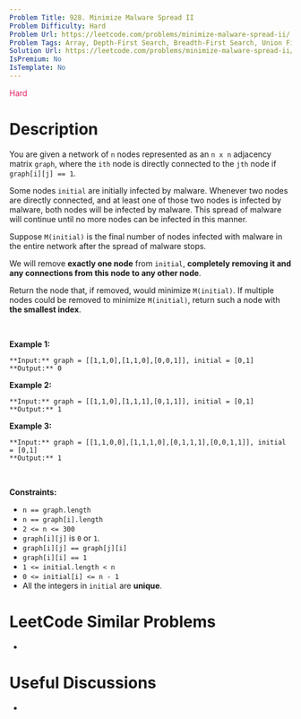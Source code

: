 ```yaml
---
Problem Title: 928. Minimize Malware Spread II
Problem Difficulty: Hard
Problem Url: https://leetcode.com/problems/minimize-malware-spread-ii/
Problem Tags: Array, Depth-First Search, Breadth-First Search, Union Find, Matrix
Solution Url: https://leetcode.com/problems/minimize-malware-spread-ii/solution/
IsPremium: No
IsTemplate: No
---
```


<span style="color: rgb(233, 30, 99);">Hard</span>

# Description

You are given a network of `n` nodes represented as an `n x n` adjacency matrix `graph`, where the `ith` node is directly connected to the `jth` node if `graph[i][j] == 1`.


Some nodes `initial` are initially infected by malware. Whenever two nodes are directly connected, and at least one of those two nodes is infected by malware, both nodes will be infected by malware. This spread of malware will continue until no more nodes can be infected in this manner.


Suppose `M(initial)` is the final number of nodes infected with malware in the entire network after the spread of malware stops.


We will remove **exactly one node** from `initial`, **completely removing it and any connections from this node to any other node**.


Return the node that, if removed, would minimize `M(initial)`. If multiple nodes could be removed to minimize `M(initial)`, return such a node with **the smallest index**.


 


**Example 1:**



```
**Input:** graph = [[1,1,0],[1,1,0],[0,0,1]], initial = [0,1]
**Output:** 0

```
**Example 2:**



```
**Input:** graph = [[1,1,0],[1,1,1],[0,1,1]], initial = [0,1]
**Output:** 1

```
**Example 3:**



```
**Input:** graph = [[1,1,0,0],[1,1,1,0],[0,1,1,1],[0,0,1,1]], initial = [0,1]
**Output:** 1

```

 


**Constraints:**


* `n == graph.length`
* `n == graph[i].length`
* `2 <= n <= 300`
* `graph[i][j]` is `0` or `1`.
* `graph[i][j] == graph[j][i]`
* `graph[i][i] == 1`
* `1 <= initial.length < n`
* `0 <= initial[i] <= n - 1`
* All the integers in `initial` are **unique**.




# LeetCode Similar Problems

- []()

# Useful Discussions

- []()
